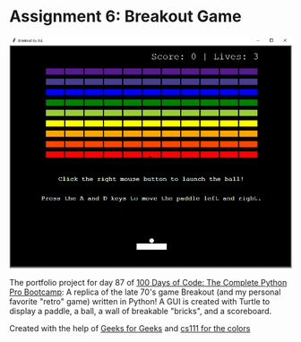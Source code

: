# Assignment 6: Breakout Game

![A screen grab of the Breakout game window and instructions](breakout.png)

The portfolio project for day 87 of [100 Days of Code: The Complete Python Pro Bootcamp](https://www.udemy.com/course/100-days-of-code): A replica of the late 70's game Breakout (and my personal favorite "retro" game) written in Python! A GUI is created with Turtle to display a paddle, a ball, a wall of breakable "bricks", and a scoreboard.

Created with the help of [Geeks for Geeks](https://www.geeksforgeeks.org/create-breakout-game-using-python/) and [cs111 for the colors](https://cs111.wellesley.edu/reference/colors)

